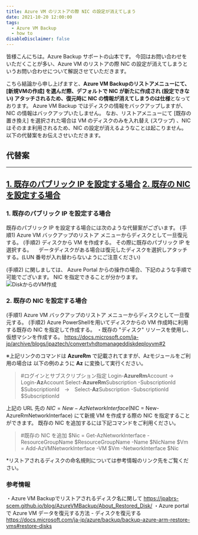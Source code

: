 ```yaml
---
title: Azure VM のリストアの際 NIC の設定が消えてしまう
date: 2021-10-20 12:00:00
tags:
  - Azure VM Backup
  - how to
disableDisclaimer: false
---
```


<!-- more -->
皆様こんにちは。Azure Backup サポートの山本です。
今回はお問い合わせをいただくことが多い、Azure VM のリストアの際 NIC の設定が消えてしまうというお問い合わせについて解説させていただきます。

こちら結論から申し上げますと、**Azure VM Backupのリストアメニューにて、[新規VMの作成] を選んだ際、デフォルトで NIC が新たに作成され (設定できない) アタッチされるため、復元時に NIC の情報が消えてしまうのは仕様**となっております。
Azure VM Backup ではディスクの情報をバックアップしますが、NIC の情報はバックアップいたしません。
なお、リストアメニューにて [既存の置き換え] を選択された場合は VM のディスクのみを入れ替え (スワップ) 、NIC はそのまま利用されるため、NIC の設定が消えるようなことは起こりません。
以下の代替案をお伝えさせいただきます。


## 代替案
-----------------------------------------------------------
[1. 既存のパブリック IP を設定する場合](#1)
[2. 既存の NIC を設定する場合](#2)
-----------------------------------------------------------

### <a id="1"></a> 1. 既存のパブリック IP を設定する場合
既存のパブリック IP を設定する場合には次のような代替案がございます。
(手順1) Azure VM バックアップのリストア メニューからディスクとして一旦復元する。
(手順2) ディスクから VM を作成する。
	  その際に既存のパブリック IP を選択する。
	　データディスクがある場合は復元したディスクを選択しアタッチする。(LUN 番号が入れ替わらないようにご注意ください)

(手順2) に関しましては、 Azure Portal からの操作の場合、下記のような手順で可能でございます。
NIC を指定できることが分かります。
![DiskからのVM作成](https://user-images.githubusercontent.com/71251920/137943407-1dad9711-f799-4921-9365-17f1ac006f3b.png)


### <a id="2"></a> 2. 既存の NIC を設定する場合
(手順1) Azure VM バックアップのリストア メニューからディスクとして一旦復元する。
(手順2) Azure PowerShellを用いてディスクからの VM 作成時に利用する既存の NIC を指定して作成する。
・既存の "ディスク" リソースを使用し、仮想マシンを作成する。
https://docs.microsoft.com/ja-jp/archive/blogs/jpaztech/convertvhdtomanageddiskdeployvm#2

※上記リンクのコマンドは **AzureRm** で記載されてますが、Azモジュールをご利用の場合は 以下の例のように **Az** に変換して実行ください。
　　　
>#ログインとサブスクリプション指定
Login-**AzureRm**Account →　Login-**Az**Account
Select-**AzureRm**Subscription -SubscriptionId $SubscriptionId　→　Select-**Az**Subscription -SubscriptionId $SubscriptionId

上記の URL 先の $NIC = New-AzNetworkInterface ($NIC = New-AzureRmNetworkInterface) にて新規 VM を作成する際の NIC を指定することができます。
既存の NIC を追加するには下記コマンドをご利用ください。

>#既存の NIC を追加
$Nic = Get-AzNetworkInterface -ResourceGroupName $ResourceGroupName -Name $NicName
$Vm = Add-AzVMNetworkInterface -VM $Vm -NetworkInterface $Nic

*リストアされるディスクの命名規則については参考情報のリンク先をご覧ください。

### 参考情報
・Azure VM Backupでリストアされるディスク名に関して
https://jpabrs-scem.github.io/blog/AzureVMBackup/About_Restored_Disk/
・Azure portal で Azure VM データを復元する方法 - ディスクを復元する
https://docs.microsoft.com/ja-jp/azure/backup/backup-azure-arm-restore-vms#restore-disks


